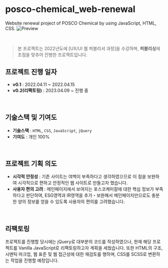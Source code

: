 # posco-chemical_web-renewal
Website renewal project of POSCO Chemical by using JavaScript, HTML, CSS.
![Preview](https://user-images.githubusercontent.com/126065194/231803042-62cc840c-576a-4ca0-ac31-54116fea8727.png)

<br />

> 본 프로젝트는 2022년도에 [UX/UI 웹 퍼블리셔 과정]을 수강하며, **퍼블리싱**에 초점을 맞추어 진행한 프로젝트입니다. 

## 프로젝트 진행 일자
- **v0.1** : 2022.04.11 ~ 2022.04.15
- **v0.2(리팩토링)** : 2023.04.09 ~ 진행 중

<br />

## 기술스택 및 기여도
- **기술스택** : `HTML`, `CSS`, `JavaScript`, `jQuery`
- **기여도** : 개인 100%

<br />

## 프로젝트 기획 의도
- **시각적 안정성** : 기존 사이트는 여백이 부족하다고 생각하였으므로 이 점을 보완하여 시각적으로 편하고 안정적인 웹 사이트로 만들고자 했습니다. 
- **사용자 편의 고려** : 메인페이지에서 보여지는 포스코케미칼에 대한 핵심 정보가 부족하다고 판단하여, ESG영역과 IR영역을 추가・보완해서 메인페이지만으로도 충분한 양의 정보를 얻을 수 있도록 사용자의 편의를 고려했습니다.

<br />

## 리팩토링
프로젝트를 진행할 당시에는 jQuery로 대부분의 코드를 작성하였으나, 현재 해당 프로젝트를 Vanilla JavaScript로 리팩토링하고자 계획을 세웠습니다. 또한 HTML의 구조, 시멘틱 마크업, 웹 표준 및 웹 접근성에 대한 재검토를 행하며, CSS를 SCSS로 변환하는 작업을 진행할 예정입니다. 
